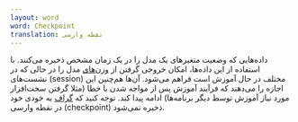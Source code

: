 ```yaml
---
layout: word
word: Checkpoint
translation: نقطه وارسی
---
```


داده‌هایی که وضعیت متغیرهای یک مدل را در یک زمان مشخص ذخیره می‌کنند. با استفاده از این داده‌ها،‌ امکان خروجی گرفتن از [وزن‌های](/W/weight) مدل را در حالی که در نشست‌های (session) مختلف در حال آموزش است فراهم می‌شود. آن‌ها هم‌چنین این اجازه را می‌دهند که فرآیند آموزش پس از مواجه شدن با خطا (مثلا گرفتن سخت‌افزار مورد نیاز آموزش توسط دیگر برنامه‌ها) ادامه پیدا کند. توجه کنید که [گراف](/G/graph) به خودی خود در نقطه وارسی (checkpoint) ذخیره نمی‌شود.
